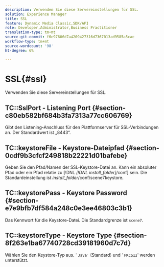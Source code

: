 ```yaml
---
description: Verwenden Sie diese Servereinstellungen für SSL.
solution: Experience Manager
title: SSL
feature: Dynamic Media Classic,SDK/API
role: Developer,Administrator,Business Practitioner
translation-type: tm+mt
source-git-commit: f6c97606d7a4209427316d7367013ad9585a5cae
workflow-type: tm+mt
source-wordcount: '98'
ht-degree: 6%

---
```



# SSL{#ssl}

Verwenden Sie diese Servereinstellungen für SSL.

## TC::SslPort - Listening Port {#section-c80eb582bf684b3fa7313a77cc606769}

Gibt den Listening-Anschluss für den Plattformserver für SSL-Verbindungen an. Der Standardwert ist „8443“.

## TC::keystoreFile - Keystore-Dateipfad {#section-0cdf9b3cfcf249818b22221d01bafebe}

Geben Sie den Pfad/Namen der SSL-Keystore-Datei an. Kann ein absoluter Pfad oder ein Pfad relativ zu [!DNL *[!DNL install_folder]*/conf] sein. Die Standardeinstellung ist *install_folder*/conf/scene7keystore.

## TC::keystorePass - Keystore Password {#section-e7e9bfb7df584a248c0e3ee46803c3b1}

Das Kennwort für die Keystore-Datei. Die Standardgrenze ist `scene7`.

## TC::keystoreType - Keystore Type {#section-8f263e1ba67740728cd39181960d7c7d}

Wählen Sie den Keystore-Typ aus. &#39; `Java'` (Standard) und &#39; `PKCS12`&#39; werden unterstützt.
